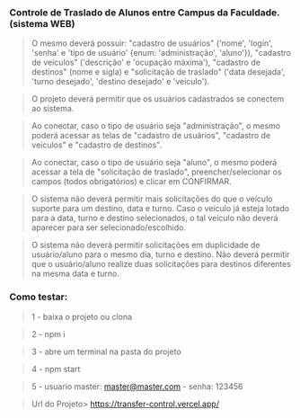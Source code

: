 ### Controle de Traslado de Alunos entre Campus da Faculdade.  (sistema WEB)

> O mesmo deverá possuir: "cadastro de usuários" ('nome', 'login', 'senha' e 'tipo de usuário' {enum: 'administração', 'aluno'}), "cadastro de veículos" ('descrição' e 'ocupação máxima'), "cadastro de destinos" (nome e sigla) e "solicitação de traslado" ('data desejada', 'turno desejado', 'destino desejado' e 'veículo').

> O projeto deverá permitir que os usuários cadastrados se conectem ao sistema.

> Ao conectar, caso o tipo de usuário seja "administração", o mesmo poderá acessar as telas de "cadastro de usuários", "cadastro de veículos" e "cadastro de destinos".

> Ao conectar, caso o tipo de usuário seja "aluno", o mesmo poderá acessar a tela de "solicitação de traslado", preencher/selecionar os campos (todos obrigatórios) e clicar em CONFIRMAR.

> O sistema não deverá permitir mais solicitações do que o veículo suporte para um destino, data e turno.  Caso o veículo já esteja lotado para a data, turno e destino selecionados, o tal veículo não deverá aparecer para ser selecionado/escolhido.

> O sistema não deverá permitir solicitações em duplicidade de usuário/aluno para o mesmo dia, turno e destino.  Não deverá permitir que o usuário/aluno realize duas solicitações para destinos diferentes na mesma data e turno.

### Como testar:

> 1 - baixa o projeto ou clona

> 2 - npm i

> 3 - abre um terminal na pasta do projeto

> 4 - npm start

> 5 - usuario master: master@master.com - senha: 123456

> Url do Projeto> https://transfer-control.vercel.app/

